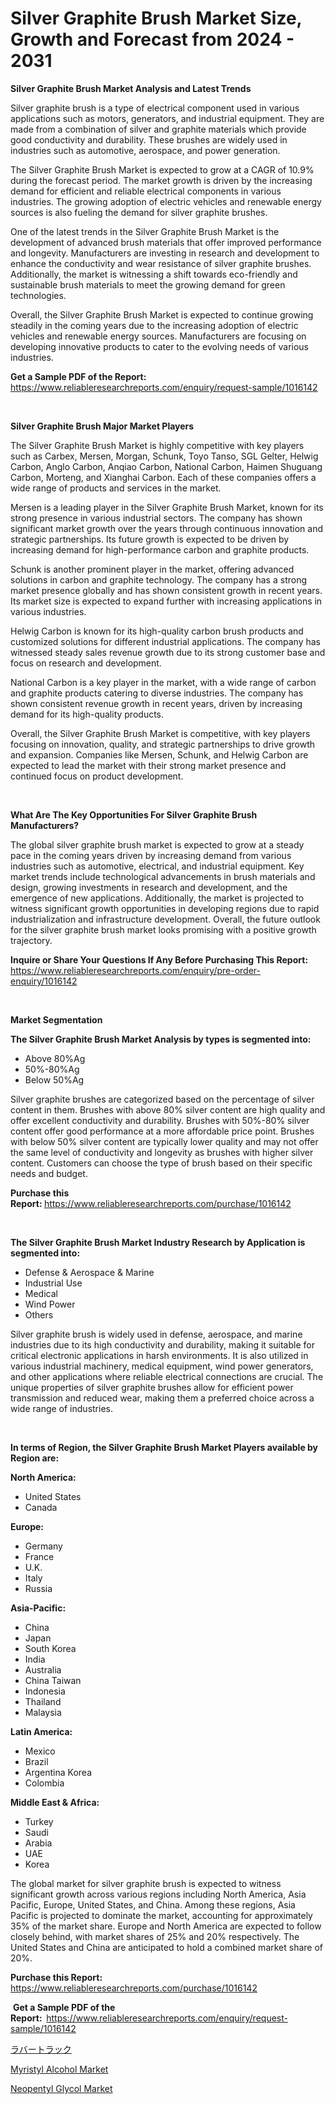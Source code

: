 <p><h1>Silver Graphite Brush Market Size, Growth and Forecast from 2024 - 2031</h1></p><p><strong>Silver Graphite Brush Market Analysis and Latest Trends</strong></p>
<p><p>Silver graphite brush is a type of electrical component used in various applications such as motors, generators, and industrial equipment. They are made from a combination of silver and graphite materials which provide good conductivity and durability. These brushes are widely used in industries such as automotive, aerospace, and power generation.</p><p>The Silver Graphite Brush Market is expected to grow at a CAGR of 10.9% during the forecast period. The market growth is driven by the increasing demand for efficient and reliable electrical components in various industries. The growing adoption of electric vehicles and renewable energy sources is also fueling the demand for silver graphite brushes.</p><p>One of the latest trends in the Silver Graphite Brush Market is the development of advanced brush materials that offer improved performance and longevity. Manufacturers are investing in research and development to enhance the conductivity and wear resistance of silver graphite brushes. Additionally, the market is witnessing a shift towards eco-friendly and sustainable brush materials to meet the growing demand for green technologies.</p><p>Overall, the Silver Graphite Brush Market is expected to continue growing steadily in the coming years due to the increasing adoption of electric vehicles and renewable energy sources. Manufacturers are focusing on developing innovative products to cater to the evolving needs of various industries.</p></p>
<p><strong>Get a Sample PDF of the Report:&nbsp;</strong> <a href="https://www.reliableresearchreports.com/enquiry/request-sample/1016142">https://www.reliableresearchreports.com/enquiry/request-sample/1016142</a></p>
<p>&nbsp;</p>
<p><strong>Silver Graphite Brush Major Market Players</strong></p>
<p><p>The Silver Graphite Brush Market is highly competitive with key players such as Carbex, Mersen, Morgan, Schunk, Toyo Tanso, SGL Gelter, Helwig Carbon, Anglo Carbon, Anqiao Carbon, National Carbon, Haimen Shuguang Carbon, Morteng, and Xianghai Carbon. Each of these companies offers a wide range of products and services in the market.</p><p>Mersen is a leading player in the Silver Graphite Brush Market, known for its strong presence in various industrial sectors. The company has shown significant market growth over the years through continuous innovation and strategic partnerships. Its future growth is expected to be driven by increasing demand for high-performance carbon and graphite products.</p><p>Schunk is another prominent player in the market, offering advanced solutions in carbon and graphite technology. The company has a strong market presence globally and has shown consistent growth in recent years. Its market size is expected to expand further with increasing applications in various industries.</p><p>Helwig Carbon is known for its high-quality carbon brush products and customized solutions for different industrial applications. The company has witnessed steady sales revenue growth due to its strong customer base and focus on research and development.</p><p>National Carbon is a key player in the market, with a wide range of carbon and graphite products catering to diverse industries. The company has shown consistent revenue growth in recent years, driven by increasing demand for its high-quality products.</p><p>Overall, the Silver Graphite Brush Market is competitive, with key players focusing on innovation, quality, and strategic partnerships to drive growth and expansion. Companies like Mersen, Schunk, and Helwig Carbon are expected to lead the market with their strong market presence and continued focus on product development.</p></p>
<p>&nbsp;</p>
<p><strong>What Are The Key Opportunities For Silver Graphite Brush Manufacturers?</strong></p>
<p><p>The global silver graphite brush market is expected to grow at a steady pace in the coming years driven by increasing demand from various industries such as automotive, electrical, and industrial equipment. Key market trends include technological advancements in brush materials and design, growing investments in research and development, and the emergence of new applications. Additionally, the market is projected to witness significant growth opportunities in developing regions due to rapid industrialization and infrastructure development. Overall, the future outlook for the silver graphite brush market looks promising with a positive growth trajectory.</p></p>
<p><strong>Inquire or Share Your Questions If Any Before Purchasing This Report:</strong> <a href="https://www.reliableresearchreports.com/enquiry/pre-order-enquiry/1016142">https://www.reliableresearchreports.com/enquiry/pre-order-enquiry/1016142</a></p>
<p>&nbsp;</p>
<p><strong>Market Segmentation</strong></p>
<p><strong>The Silver Graphite Brush Market Analysis by types is segmented into:</strong></p>
<p><ul><li>Above 80%Ag</li><li>50%-80%Ag</li><li>Below 50%Ag</li></ul></p>
<p><p>Silver graphite brushes are categorized based on the percentage of silver content in them. Brushes with above 80% silver content are high quality and offer excellent conductivity and durability. Brushes with 50%-80% silver content offer good performance at a more affordable price point. Brushes with below 50% silver content are typically lower quality and may not offer the same level of conductivity and longevity as brushes with higher silver content. Customers can choose the type of brush based on their specific needs and budget.</p></p>
<p><strong>Purchase this Report:&nbsp;</strong><a href="https://www.reliableresearchreports.com/purchase/1016142">https://www.reliableresearchreports.com/purchase/1016142</a></p>
<p>&nbsp;</p>
<p><strong>The Silver Graphite Brush Market Industry Research by Application is segmented into:</strong></p>
<p><ul><li>Defense & Aerospace & Marine</li><li>Industrial Use</li><li>Medical</li><li>Wind Power</li><li>Others</li></ul></p>
<p><p>Silver graphite brush is widely used in defense, aerospace, and marine industries due to its high conductivity and durability, making it suitable for critical electronic applications in harsh environments. It is also utilized in various industrial machinery, medical equipment, wind power generators, and other applications where reliable electrical connections are crucial. The unique properties of silver graphite brushes allow for efficient power transmission and reduced wear, making them a preferred choice across a wide range of industries.</p></p>
<p>&nbsp;</p>
<p><strong>In terms of Region, the Silver Graphite Brush Market Players available by Region are:</strong></p>
<p>
    <p> <strong> North America: </strong>
        <ul>
            <li>United States</li>
            <li>Canada</li>
        </ul>
        </p> 
    <p> <strong> Europe: </strong>
        <ul>
            <li>Germany</li>
            <li>France</li>
            <li>U.K.</li>
            <li>Italy</li>
            <li>Russia</li>
        </ul>
        </p> 
    <p> <strong> Asia-Pacific: </strong>
        <ul>
            <li>China</li>
            <li>Japan</li>
            <li>South Korea</li>
            <li>India</li>
            <li>Australia</li>
            <li>China Taiwan</li>
            <li>Indonesia</li>
            <li>Thailand</li>
            <li>Malaysia</li>
        </ul>
        </p> 
    <p> <strong> Latin America: </strong>
        <ul>
            <li>Mexico</li>
            <li>Brazil</li>
            <li>Argentina Korea</li>
            <li>Colombia</li>
        </ul>
        </p> 
    <p> <strong> Middle East & Africa: </strong>
        <ul>
            <li>Turkey</li>
            <li>Saudi</li>
            <li>Arabia</li>
            <li>UAE</li>
            <li>Korea</li>
        </ul>
    </p>
    </p>
<p><p>The global market for silver graphite brush is expected to witness significant growth across various regions including North America, Asia Pacific, Europe, United States, and China. Among these regions, Asia Pacific is projected to dominate the market, accounting for approximately 35% of the market share. Europe and North America are expected to follow closely behind, with market shares of 25% and 20% respectively. The United States and China are anticipated to hold a combined market share of 20%.</p></p>
<p><strong>Purchase this Report: </strong><a href="https://www.reliableresearchreports.com/purchase/1016142">https://www.reliableresearchreports.com/purchase/1016142</a></p>
<p>&nbsp;<strong>Get a Sample PDF of the Report:&nbsp;&nbsp;</strong><a href="https://www.reliableresearchreports.com/enquiry/request-sample/1016142">https://www.reliableresearchreports.com/enquiry/request-sample/1016142</a></p>
<p><strong></strong></p>
<p><p><a href="https://github.com/vhemk0794148/Market-Research-Report-List-1/blob/main/15837608867.md">ラバートラック</a></p><p><a href="https://shimmer-gardenia-37a.notion.site/Myristyl-Alcohol-Market-Size-Growth-Outlook-from-2024-to-2031-projecting-at-Market-s-Trends-Analys-ef374dc3195b48aca360ef3a9ed3eff4">Myristyl Alcohol Market</a></p><p><a href="https://unruly-ladybug-44b.notion.site/Neopentyl-Glycol-Market-Analysis-Examines-its-Scope-on-Growth-Opportunities-and-Forecasted-Trends-S-c1aa08915f984b98a6a6b3d01b09c7bd">Neopentyl Glycol Market</a></p></p>